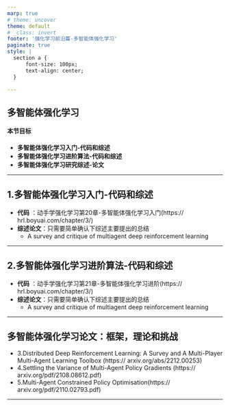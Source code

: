 ```yaml
---
marp: true
# theme: uncover
theme: default
# _class: invert
footer: '强化学习前沿篇-多智能体强化学习'
paginate: true
style: |
  section a {
      font-size: 100px;
      text-align: center;
  }

---
```



## **多智能体强化学习**

#### 本节目标
* **多智能体强化学习入门-代码和综述**
* **多智能体强化学习进阶算法-代码和综述**
* **多智能体强化学习研究综述-论文**
---

## 1.多智能体强化学习入门-代码和综述

* **代码** ：动手学强化学习第20章-多智能体强化学习入门(https:// hrl.boyuai.com/chapter/3/)
* **综述论文**：只需要简单确认下综述主要提出的总结
  * A survey and critique of multiagent deep reinforcement learning

---
## 2.多智能体强化学习进阶算法-代码和综述

* **代码** ：动手学强化学习第21章-多智能体强化学习进阶(https:// hrl.boyuai.com/chapter/3/)
* **综述论文**：只需要简单确认下综述主要提出的总结
  * A survey and critique of multiagent deep reinforcement learning

---

## 多智能体强化学习论文：框架，理论和挑战
* 3.Distributed Deep Reinforcement Learning: A Survey and A Multi-Player Multi-Agent Learning Toolbox  (https:// arxiv.org/abs/2212.00253)
* 4.Settling the Variance of Multi-Agent Policy Gradients (https:// arxiv.org/pdf/2108.08612.pdf)
* 5.Multi-Agent Constrained Policy Optimisation(https:// arxiv.org/pdf/2110.02793.pdf)

---

